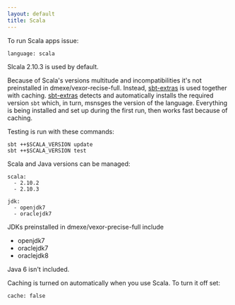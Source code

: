 ```yaml
---
layout: default
title: Scala
---
```


To run Scala apps issue:

    language: scala

Slcala 2.10.3 is used by default.

Because of Scala's versions multitude and incompatibilities it's not preinstalled
in dmexe/vexor-recise-full. Instead, [sbt-extras][extras] is used together with caching.
[sbt-extras][extras] detects and automatically installs the required version `sbt` which,
in turn, msnsges the version of the language. Everything is being installed and set up
during the first run, then works fast because of caching.


Testing is run with these commands:

    sbt ++$SCALA_VERSION update
    sbt ++$SCALA_VERSION test

Scala and Java versions can be managed:

    scala:
      - 2.10.2
      - 2.10.3

    jdk:
      - openjdk7
      - oraclejdk7

JDKs preinstalled in dmexe/vexor-precise-full include

* openjdk7
* oraclejdk7
* oraclejdk8

Java 6 isn't included.

Caching is turned on automatically when you use Scala. To turn it off set:

    cache: false

[extras]: https://github.com/paulp/sbt-extras
